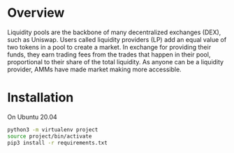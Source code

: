 # Overview

Liquidity pools are the backbone of many decentralized exchanges (DEX), such as Uniswap. Users called liquidity providers (LP) add an equal value of two tokens in a pool to create a market. In exchange for providing their funds, they earn trading fees from the trades that happen in their pool, proportional to their share of the total liquidity.
As anyone can be a liquidity provider, AMMs have made market making more accessible.

# Installation

On Ubuntu 20.04


```bash
python3 -m virtualenv project
source project/bin/activate
pip3 install -r requirements.txt
```

